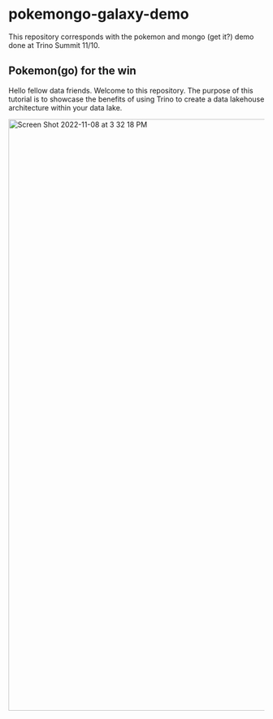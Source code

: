 # pokemongo-galaxy-demo
This repository corresponds with the pokemon and mongo (get it?) demo done at Trino Summit 11/10.


## Pokemon(go) for the win

Hello fellow data friends. Welcome to this repository. The purpose of this tutorial is to showcase the benefits of using Trino to create a data lakehouse architecture within your data lake. 

<img width="1165" alt="Screen Shot 2022-11-08 at 3 32 18 PM" src="https://user-images.githubusercontent.com/33696269/200680162-63099857-a454-4a18-b8c2-9158c4430b23.png">
